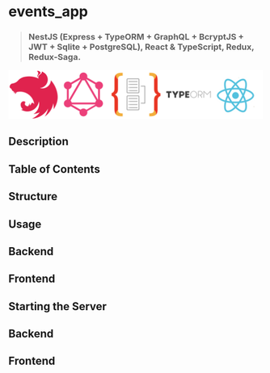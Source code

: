 # events_app

> ### NestJS (Express + TypeORM + GraphQL + BcryptJS + JWT + Sqlite + PostgreSQL), React & TypeScript, Redux, Redux-Saga.

<img src="assets-proj/fullstack-project-logo.png" alt="FullStack TypeScript">

## Description

## Table of Contents

## Structure

## Usage
## Backend

## Frontend

## Starting the Server
## Backend

## Frontend